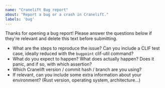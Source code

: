```yaml
---
name: "Cranelift Bug report"
about: "Report a bug or a crash in Cranelift."
labels: 'bug'
---
```


Thanks for opening a bug report! Please answer the questions below
if they're relevant and delete this text before submitting.

- What are the steps to reproduce the issue? Can you include a CLIF test case,
  ideally reduced with the `bugpoint` clif-util command?
- What do you expect to happen? What does actually happen? Does it panic, and
  if so, with which assertion?
- Which Cranelift version / commit hash / branch are you using?
- If relevant, can you include some extra information about your environment?
  (Rust version, operating system, architecture...)
